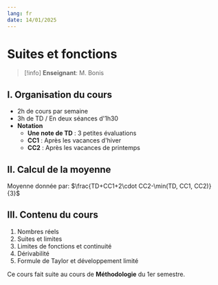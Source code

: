 ```yaml
---
lang: fr
date: 14/01/2025
---
```


# Suites et fonctions

> [!info]
> **Enseignant**: M. Bonis

## I. Organisation du cours


- 2h de cours par semaine
- 3h de TD / En deux séances d'1h30
- **Notation**
    - __Une note de TD__ : 3 petites évaluations
    - __CC1__ : Après les vacances d'hiver
    - __CC2__ : Après les vacances de printemps

## II. Calcul de la moyenne

Moyenne donnée par: $\frac{TD+CC1+2\cdot CC2-\min(TD, CC1, CC2)}{3}$

## III. Contenu du cours


1. Nombres réels
2. Suites et limites
3. Limites de fonctions et continuité
4. Dérivabilité
5. Formule de Taylor et développement limité

Ce cours fait suite au cours de **Méthodologie** du 1er semestre.

